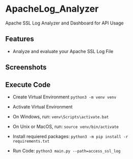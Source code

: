 # ApacheLog_Analyzer
Apache SSL Log Analyzer and Dashboard for API Usage

## Features
- Analyze and evaluate your Apache SSL Log File 

## Screenshots

## Execute Code

- Create Virtual Environment
```python3 -m venv venv```

- Activate Virtual Environment
 - On Windows, run:
```venv\Scripts\activate.bat```

 - On Unix or MacOS, run:
```source venv/bin/activate```


- Install requiered packages:
```python3 -m pip install -r requirements.txt```

- Run Code:
```python3 main.py --path=access_ssl_log```